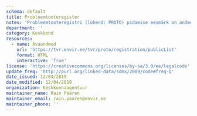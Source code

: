 ```yaml
---
schema: default
title: Probleemtooteregister
notes: 'Probleemtooteregistri (lühend: PROTO) pidamise eesmärk on andmete koondamine probleemtoodete tootjate kohta, Eestis valmistatud, Eestis turule lastud, Eestisse sisseveetud ja Eestist väljaveetud probleemtoodete ning nendest tekkinud jäätmete (edaspidi jäätmed) taaskasutamise ja kõrvaldamise ning Eestist väljaveetud jäätmete taaskasutamise ja kõrvaldamise arvestuse pidamiseks. Eesti õigusaktides sätestatud taaskasutamise sihtarvude täitmise arvestuse pidamine ning registrisse kantud andmete alusel Euroopa Komisjonile jäätmealase teabe esitamine. Probleemtooteregistri määruse järgi ei ole avalikud need andmed, mis sisaldavad ärisaladust ning andmed, mille avaldamine läheb vastuollu „Isikuandmete kaitse seaduses” sätestatud nõuetega. Teised registris hoitavad andmed on avalikud.'
department: ''
category: Keskkond
resources:
  - name: Avaandmed
    url: 'https://tvr.envir.ee/tvr/proto/registration/publicList'
    format: HTML
    interactive: 'True'
license: 'https://creativecommons.org/licenses/by-sa/3.0/ee/legalcode'
update_freq: 'http://purl.org/linked-data/sdmx/2009/code#freq-Q'
date_issued: 12/04/2019
date_modified: 12/04/2019
organization: Keskkonnaagentuur
maintainer_name: Rain Päären
maintainer_email: rain.paaren@envir.ee
maintainer_phone: ''
---
```

